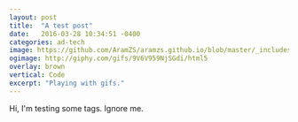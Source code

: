 ```yaml
---
layout: post
title:  "A test post"
date:   2016-03-28 10:34:51 -0400
categories: ad-tech
image: https://github.com/AramZS/aramzs.github.io/blob/master/_includes/shortgif2.gif?raw=true
ogimage: http://giphy.com/gifs/9V6V959NjSGdi/html5
overlay: brown
vertical: Code
excerpt: "Playing with gifs."
---
```


Hi, I'm testing some tags. Ignore me.
